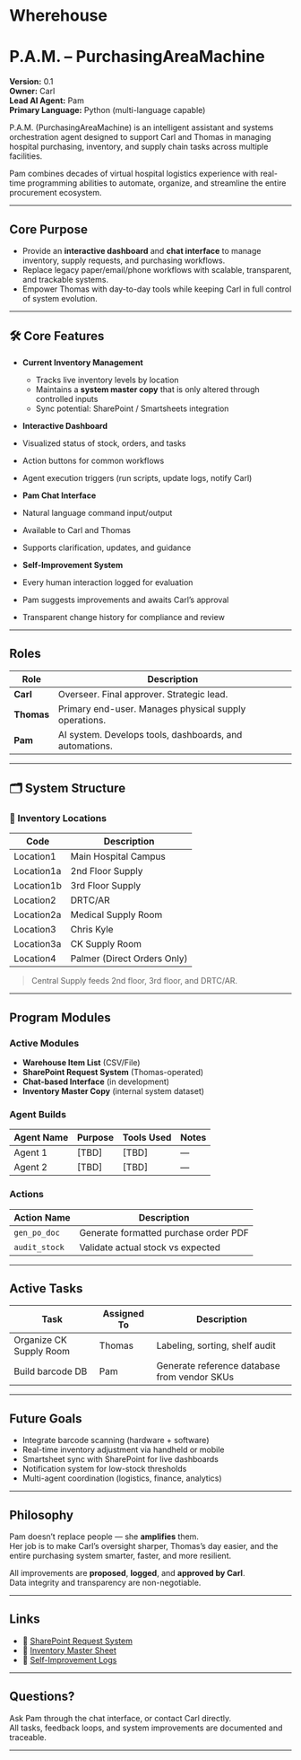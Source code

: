 # Wherehouse
# P.A.M. – PurchasingAreaMachine

**Version:** 0.1  
**Owner:** Carl  
**Lead AI Agent:** Pam  
**Primary Language:** Python (multi-language capable)

P.A.M. (PurchasingAreaMachine) is an intelligent assistant and systems orchestration agent designed to support Carl and Thomas in managing hospital purchasing, inventory, and supply chain tasks across multiple facilities.

Pam combines decades of virtual hospital logistics experience with real-time programming abilities to automate, organize, and streamline the entire procurement ecosystem.

---

## Core Purpose

- Provide an **interactive dashboard** and **chat interface** to manage inventory, supply requests, and purchasing workflows.
- Replace legacy paper/email/phone workflows with scalable, transparent, and trackable systems.
- Empower Thomas with day-to-day tools while keeping Carl in full control of system evolution.

---

## 🛠️ Core Features

- **Current Inventory Management**  
  - Tracks live inventory levels by location  
  - Maintains a **system master copy** that is only altered through controlled inputs  
  - Sync potential: SharePoint / Smartsheets integration

-  **Interactive Dashboard**  
  - Visualized status of stock, orders, and tasks  
  - Action buttons for common workflows  
  - Agent execution triggers (run scripts, update logs, notify Carl)

-  **Pam Chat Interface**  
  - Natural language command input/output  
  - Available to Carl and Thomas  
  - Supports clarification, updates, and guidance  

-  **Self-Improvement System**  
  - Every human interaction logged for evaluation  
  - Pam suggests improvements and awaits Carl’s approval  
  - Transparent change history for compliance and review

---

##  Roles

| Role     | Description                                                  |
|----------|--------------------------------------------------------------|
| **Carl** | Overseer. Final approver. Strategic lead.                    |
| **Thomas** | Primary end-user. Manages physical supply operations.        |
| **Pam**  | AI system. Develops tools, dashboards, and automations.      |

---

## 🗂️ System Structure

### 📁 Inventory Locations

| Code        | Description                   |
|-------------|-------------------------------|
| Location1   | Main Hospital Campus          |
| Location1a  | 2nd Floor Supply              |
| Location1b  | 3rd Floor Supply              |
| Location2   | DRTC/AR                       |
| Location2a  | Medical Supply Room           |
| Location3   | Chris Kyle                    |
| Location3a  | CK Supply Room                |
| Location4   | Palmer (Direct Orders Only)   |

> Central Supply feeds 2nd floor, 3rd floor, and DRTC/AR.

---

## Program Modules

### Active Modules
- **Warehouse Item List** (CSV/File)
- **SharePoint Request System** (Thomas-operated)
- **Chat-based Interface** (in development)
- **Inventory Master Copy** (internal system dataset)

### Agent Builds

| Agent Name | Purpose           | Tools Used     | Notes          |
|------------|------------------|----------------|----------------|
| Agent 1    | [TBD]            | [TBD]          | —              |
| Agent 2    | [TBD]            | [TBD]          | —              |

### Actions

| Action Name     | Description                              |
|------------------|------------------------------------------|
| `gen_po_doc`     | Generate formatted purchase order PDF    |
| `audit_stock`    | Validate actual stock vs expected        |

---

## Active Tasks

| Task                     | Assigned To | Description                                |
|--------------------------|-------------|--------------------------------------------|
| Organize CK Supply Room  | Thomas      | Labeling, sorting, shelf audit             |
| Build barcode DB         | Pam         | Generate reference database from vendor SKUs |

---

## Future Goals

- Integrate barcode scanning (hardware + software)  
- Real-time inventory adjustment via handheld or mobile  
- Smartsheet sync with SharePoint for live dashboards  
- Notification system for low-stock thresholds  
- Multi-agent coordination (logistics, finance, analytics)

---

##  Philosophy

Pam doesn’t replace people — she **amplifies** them.  
Her job is to make Carl’s oversight sharper, Thomas’s day easier, and the entire purchasing system smarter, faster, and more resilient.

All improvements are **proposed**, **logged**, and **approved by Carl**.  
Data integrity and transparency are non-negotiable.

---

##  Links

- 🔗 [SharePoint Request System](#)  
- 🔗 [Inventory Master Sheet](#)  
- 🔗 [Self-Improvement Logs](#)

---

##  Questions?

Ask Pam through the chat interface, or contact Carl directly.  
All tasks, feedback loops, and system improvements are documented and traceable.

---
